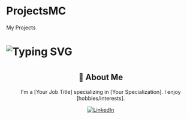 # ProjectsMC
My Projects
# <div align="center">
 # <h1>
  #  <img src="https://readme-typing-svg.herokuapp.com?font=Jetbrains+mono&size=40&duration=3000&color=33FF33&center=true&vCenter=true&width=435&lines=Hey..+Nice+of+you+to+drop+by+!;I'm+Max;This+is..;..my+Github..;" alt="Typing SVG"/>
 # </h1>
# </div> 

<div align="center">
  <h2>🚀 About Me</h2>
  <p>I'm a [Your Job Title] specializing in [Your Specialization]. I enjoy [hobbies/interests].</p>
</div>

<div align="center">
  <!-- Replace href with your links -->
  <a href="https://www.linkedin.com/in/[maximiliano-couvillier]/">
    <img src="https://img.shields.io/badge/LinkedIn-0077B5?style=for-the-badge&logo=linkedin&logoColor=white" alt="LinkedIn"/>
  </a>
</div>

